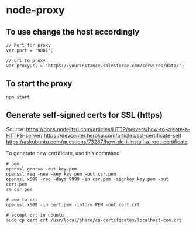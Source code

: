 # node-proxy

## To use change the host accordingly
```
// Port for proxy
var port = '9001';

// url to proxy
var proxyUrl = 'https://yourInstance.salesforce.com/services/data/';
```


## To start the proxy
```
npm start
```



## Generate self-signed certs for SSL (https)
Source:
https://docs.nodejitsu.com/articles/HTTP/servers/how-to-create-a-HTTPS-server/
https://devcenter.heroku.com/articles/ssl-certificate-self
https://askubuntu.com/questions/73287/how-do-i-install-a-root-certificate

To generate new certificate, use this command
```
# pem
openssl genrsa -out key.pem
openssl req -new -key key.pem -out csr.pem
openssl x509 -req -days 9999 -in csr.pem -signkey key.pem -out cert.pem
rm csr.pem

# pem to crt
openssl x509 -in cert.pem -inform PEM -out cert.crt

# accept crt in ubuntu
sudo cp cert.crt /usr/local/share/ca-certificates/localhost-com.crt
```
